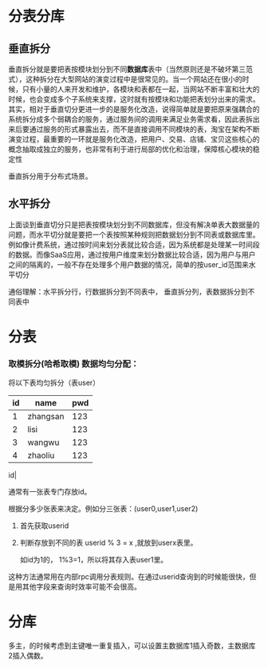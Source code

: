 # 分表分库

## 垂直拆分

垂直拆分就是要把表按模块划分到不同**数据库**表中（当然原则还是不破坏第三范式），这种拆分在大型网站的演变过程中是很常见的。当一个网站还在很小的时候，只有小量的人来开发和维护，各模块和表都在一起，当网站不断丰富和壮大的时候，也会变成多个子系统来支撑，这时就有按模块和功能把表划分出来的需求。其实，相对于垂直切分更进一步的是服务化改造，说得简单就是要把原来强耦合的系统拆分成多个弱耦合的服务，通过服务间的调用来满足业务需求看，因此表拆出来后要通过服务的形式暴露出去，而不是直接调用不同模块的表，淘宝在架构不断演变过程，最重要的一环就是服务化改造，把用户、交易、店铺、宝贝这些核心的概念抽取成独立的服务，也非常有利于进行局部的优化和治理，保障核心模块的稳定性

垂直拆分用于分布式场景。

## 水平拆分

上面谈到垂直切分只是把表按模块划分到不同数据库，但没有解决单表大数据量的问题，而水平切分就是要把一个表按照某种规则把数据划分到不同表或数据库里。例如像计费系统，通过按时间来划分表就比较合适，因为系统都是处理某一时间段的数据。而像SaaS应用，通过按用户维度来划分数据比较合适，因为用户与用户之间的隔离的，一般不存在处理多个用户数据的情况，简单的按user_id范围来水平切分

通俗理解：水平拆分行，行数据拆分到不同表中， 垂直拆分列，表数据拆分到不同表中

# 分表

### 取模拆分(哈希取模) 数据均匀分配：

将以下表均匀拆分（表user）

| id   | name     | pwd  |
| ---- | -------- | ---- |
| 1    | zhangsan | 123  |
| 2    | lisi     | 123  |
| 3    | wangwu   | 123  |
| 4    | zhaoliu  | 123  |



id|

通常有一张表专门存放id。

根据分多少张表来决定。例如分三张表：(user0,user1,user2)

1. 首先获取userid

2. 判断存放到不同的表   userid % 3 = x ,就放到userx表里。

   如id为1的， 1%3=1，所以将其存入表user1里。

这种方法通常用在内部rpc调用分表规则。在通过userid查询到的时候能很快，但是用其他字段来查询时效率可能不会很高。

# 分库

多主，的时候考虑到主键唯一重复插入，可以设置主数据库1插入奇数，主数据库2插入偶数。

